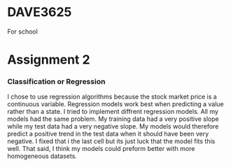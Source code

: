 # DAVE3625
For school
# Assignment 2
### Classification or Regression

I chose to use regression algorithms because the stock market price is a continuous variable. Regression models work best when predicting a value rather than a state.
I tried to implement diffrent regression models. All my models had the same problem. My training data had a very positive slope while my test data had a very negative slope.
My models would therefore predict a positive trend in the test data when it should have been very negative.
I fixed that i the last cell but its just luck that the model fits this well. That said, I think my models could preform better with more homogeneous datasets. 

